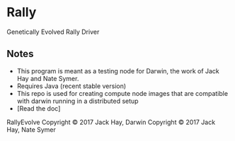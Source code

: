 # Rally
Genetically Evolved Rally Driver

## Notes
- This program is meant as a testing node for Darwin, the work of Jack Hay and Nate Symer.
- Requires Java (recent stable version)
- This repo is used for creating compute node images that are compatible with darwin running in a distributed setup
- [Read the doc]

RallyEvolve Copyright © 2017 Jack Hay, Darwin Copyright © 2017 Jack Hay, Nate Symer
